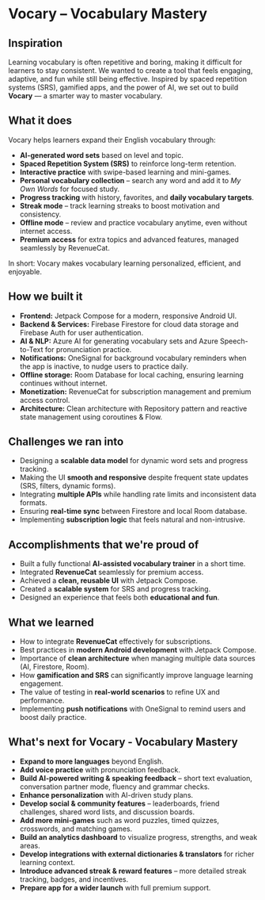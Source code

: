 # Vocary – Vocabulary Mastery

## Inspiration
Learning vocabulary is often repetitive and boring, making it difficult for learners to stay consistent. We wanted to create a tool that feels engaging, adaptive, and fun while still being effective. Inspired by spaced repetition systems (SRS), gamified apps, and the power of AI, we set out to build **Vocary** — a smarter way to master vocabulary.

## What it does
Vocary helps learners expand their English vocabulary through:
- **AI-generated word sets** based on level and topic.  
- **Spaced Repetition System (SRS)** to reinforce long-term retention.  
- **Interactive practice** with swipe-based learning and mini-games.  
- **Personal vocabulary collection** – search any word and add it to *My Own Words* for focused study.  
- **Progress tracking** with history, favorites, and **daily vocabulary targets**.  
- **Streak mode** – track learning streaks to boost motivation and consistency.  
- **Offline mode** – review and practice vocabulary anytime, even without internet access.  
- **Premium access** for extra topics and advanced features, managed seamlessly by RevenueCat.  

In short: Vocary makes vocabulary learning personalized, efficient, and enjoyable.

## How we built it
- **Frontend:** Jetpack Compose for a modern, responsive Android UI.  
- **Backend & Services:** Firebase Firestore for cloud data storage and Firebase Auth for user authentication.  
- **AI & NLP:** Azure AI for generating vocabulary sets and Azure Speech-to-Text for pronunciation practice.  
- **Notifications:** OneSignal for background vocabulary reminders when the app is inactive, to nudge users to practice daily.  
- **Offline storage:** Room Database for local caching, ensuring learning continues without internet.  
- **Monetization:** RevenueCat for subscription management and premium access control.  
- **Architecture:** Clean architecture with Repository pattern and reactive state management using coroutines & Flow.  

## Challenges we ran into
- Designing a **scalable data model** for dynamic word sets and progress tracking.  
- Making the UI **smooth and responsive** despite frequent state updates (SRS, filters, dynamic forms).  
- Integrating **multiple APIs** while handling rate limits and inconsistent data formats.  
- Ensuring **real-time sync** between Firestore and local Room database.  
- Implementing **subscription logic** that feels natural and non-intrusive.  

## Accomplishments that we're proud of
- Built a fully functional **AI-assisted vocabulary trainer** in a short time.  
- Integrated **RevenueCat** seamlessly for premium access.  
- Achieved a **clean, reusable UI** with Jetpack Compose.  
- Created a **scalable system** for SRS and progress tracking.  
- Designed an experience that feels both **educational and fun**.  

## What we learned
- How to integrate **RevenueCat** effectively for subscriptions.  
- Best practices in **modern Android development** with Jetpack Compose.  
- Importance of **clean architecture** when managing multiple data sources (AI, Firestore, Room).  
- How **gamification and SRS** can significantly improve language learning engagement.  
- The value of testing in **real-world scenarios** to refine UX and performance.  
- Implementing **push notifications** with OneSignal to remind users and boost daily practice.  

## What's next for Vocary - Vocabulary Mastery
- **Expand to more languages** beyond English.  
- **Add voice practice** with pronunciation feedback.  
- **Build AI-powered writing & speaking feedback** – short text evaluation, conversation partner mode, fluency and grammar checks.  
- **Enhance personalization** with AI-driven study plans.  
- **Develop social & community features** – leaderboards, friend challenges, shared word lists, and discussion boards.  
- **Add more mini-games** such as word puzzles, timed quizzes, crosswords, and matching games.  
- **Build an analytics dashboard** to visualize progress, strengths, and weak areas.  
- **Develop integrations with external dictionaries & translators** for richer learning context.  
- **Introduce advanced streak & reward features** – more detailed streak tracking, badges, and incentives.  
- **Prepare app for a wider launch** with full premium support.  

